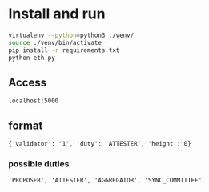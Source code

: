 # Install and run

```bash
virtualenv --python=python3 ./venv/
source ./venv/bin/activate
pip install -r requirements.txt
python eth.py

```

## Access 
`localhost:5000`

## format
`{'validator': '1', 'duty': 'ATTESTER', 'height': 0}`

### possible duties

`'PROPOSER', 'ATTESTER', 'AGGREGATOR', 'SYNC_COMMITTEE'`

